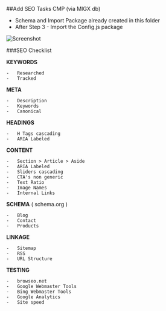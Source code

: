 
##Add SEO Tasks CMP (via MIGX db)

 - Schema and Import Package already created in this folder
 - After Step 3 - Import the Config.js package

![Screenshot](https://dl.dropboxusercontent.com/u/4277345/MODX/migx-to-cmp/seo-tasks-cmp.png)

###SEO Checklist

**KEYWORDS**

	-	Researched
	-	Tracked

**META**

	-	Description
	-	Keywords
	-	Canonical

**HEADINGS**

	-	H Tags cascading
	-	ARIA Labeled

**CONTENT**

	-	Section > Article > Aside
	-	ARIA Labeled
	-	Sliders cascading
	-	CTA's non generic
	-	Text Ratio
	-	Image Names
	-	Internal Links

**SCHEMA** ( schema.org )

	-	Blog
	-	Contact
	-	Products

**LINKAGE**

	-	Sitemap
	-	RSS
	-	URL Structure

**TESTING**

	-	browseo.net
	-	Google Webmaster Tools
	-	Bing Webmaster Tools
	-	Google Analytics
	-	Site speed

